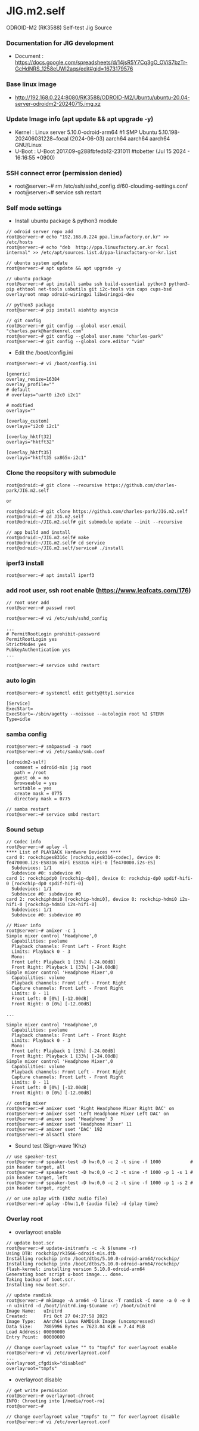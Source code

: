 # JIG.m2.self
ODROID-M2 (RK3588) Self-test Jig Source

### Documentation for JIG development
* Document : https://docs.google.com/spreadsheets/d/14jsR5Y7Cq3gO_OViS7bzTr-GcHdNRS_1258eUWI2aqs/edit#gid=1673179576

### Base linux image
 * http://192.168.0.224:8080/RK3588/ODROID-M2/Ubuntu/ubuntu-20.04-server-odroidm2-20240715.img.xz

### Update Image info (apt update && apt upgrade -y)
 * Kernel : Linux server 5.10.0-odroid-arm64 #1 SMP Ubuntu 5.10.198-202406031228~focal (2024-06-03) aarch64 aarch64 aarch64 GNU/Linux
 * U-Boot : U-Boot 2017.09-g288fbfedb12-231011 #tobetter (Jul 15 2024 - 16:16:55 +0900)

### SSH connect error (permission denied)
 * root@server:~# rm /etc/ssh/sshd_config.d/60-cloudimg-settings.conf
 * root@server:~# service ssh restart

### Self mode settings
* Install ubuntu package & python3 module
```
// odroid server repo add
root@server:~# echo "192.168.0.224 ppa.linuxfactory.or.kr" >> /etc/hosts
root@server:~# echo "deb  http://ppa.linuxfactory.or.kr focal internal" >> /etc/apt/sources.list.d/ppa-linuxfactory-or-kr.list

// ubuntu system update
root@server:~# apt update && apt upgrade -y

// ubuntu package
root@server:~# apt install samba ssh build-essential python3 python3-pip ethtool net-tools usbutils git i2c-tools vim cups cups-bsd overlayroot nmap odroid-wiringpi libwiringpi-dev

// python3 package
root@server:~# pip install aiohttp asyncio

// git config
root@server:~# git config --global user.email "charles.park@hardkenrel.com"
root@server:~# git config --global user.name "charles-park"
root@server:~# git config --global core.editor "vim"

```

* Edit the /boot/config.ini
```
root@server:~# vi /boot/config.ini
```
```
[generic]
overlay_resize=16384
overlay_profile=""
# default
# overlays="uart0 i2c0 i2c1"

# modified
overlays=""

[overlay_custom]
overlays="i2c0 i2c1"

[overlay_hktft32]
overlays="hktft32"

[overlay_hktft35]
overlays="hktft35 sx865x-i2c1"
```
### Clone the reopsitory with submodule
```
root@odroid:~# git clone --recursive https://github.com/charles-park/JIG.m2.self

or

root@odroid:~# git clone https://github.com/charles-park/JIG.m2.self
root@odroid:~# cd JIG.m2.self
root@odroid:~/JIG.m2.self# git submodule update --init --recursive

// app build and install
root@odroid:~/JIG.m2.self# make
root@odroid:~/JIG.m2.self# cd service
root@odroid:~/JIG.m2.self/service# ./install

```

### iperf3 install
```
root@server:~# apt install iperf3
```

### add root user, ssh root enable (https://www.leafcats.com/176)
```
// root user add
root@server:~# passwd root

root@server:~# vi /etc/ssh/sshd_config

...
# PermitRootLogin prohibit-password
PermitRootLogin yes
StrictModes yes
PubkeyAuthentication yes
...

root@server:~# service sshd restart
```

### auto login
```
root@server:~# systemctl edit getty@tty1.service
```
```
[Service]
ExecStart=
ExecStart=-/sbin/agetty --noissue --autologin root %I $TERM
Type=idle
```

### samba config
```
root@server:~# smbpasswd -a root
root@server:~# vi /etc/samba/smb.conf
```
```
[odroidm2-self]
   comment = odroid-m1s jig root
   path = /root
   guest ok = no
   browseable = yes
   writable = yes
   create mask = 0775
   directory mask = 0775
```
```
// samba restart
root@server:~# service smbd restart
```

### Sound setup
```
// Codec info
root@server:~# aplay -l
**** List of PLAYBACK Hardware Devices ****
card 0: rockchipes8316c [rockchip,es8316-codec], device 0: fe470000.i2s-ES8316 HiFi ES8316 HiFi-0 [fe470000.i2s-ES]
  Subdevices: 1/1
  Subdevice #0: subdevice #0
card 1: rockchipdp0 [rockchip-dp0], device 0: rockchip-dp0 spdif-hifi-0 [rockchip-dp0 spdif-hifi-0]
  Subdevices: 1/1
  Subdevice #0: subdevice #0
card 2: rockchiphdmi0 [rockchip-hdmi0], device 0: rockchip-hdmi0 i2s-hifi-0 [rockchip-hdmi0 i2s-hifi-0]
  Subdevices: 1/1
  Subdevice #0: subdevice #0

// Mixer info
root@server:~# amixer -c 1
Simple mixer control 'Headphone',0
  Capabilities: pvolume
  Playback channels: Front Left - Front Right
  Limits: Playback 0 - 3
  Mono:
  Front Left: Playback 1 [33%] [-24.00dB]
  Front Right: Playback 1 [33%] [-24.00dB]
Simple mixer control 'Headphone Mixer',0
  Capabilities: volume
  Playback channels: Front Left - Front Right
  Capture channels: Front Left - Front Right
  Limits: 0 - 11
  Front Left: 0 [0%] [-12.00dB]
  Front Right: 0 [0%] [-12.00dB]

...

Simple mixer control 'Headphone',0
  Capabilities: pvolume
  Playback channels: Front Left - Front Right
  Limits: Playback 0 - 3
  Mono:
  Front Left: Playback 1 [33%] [-24.00dB]
  Front Right: Playback 1 [33%] [-24.00dB]
Simple mixer control 'Headphone Mixer',0
  Capabilities: volume
  Playback channels: Front Left - Front Right
  Capture channels: Front Left - Front Right
  Limits: 0 - 11
  Front Left: 0 [0%] [-12.00dB]
  Front Right: 0 [0%] [-12.00dB]

// config mixer
root@server:~# amixer sset 'Right Headphone Mixer Right DAC' on
root@server:~# amixer sset 'Left Headphone Mixer Left DAC' on
root@server:~# amixer sset 'Headphone' 3
root@server:~# amixer sset 'Headphone Mixer' 11
root@server:~# amixer sset 'DAC' 192
root@server:~# alsactl store
```

* Sound test (Sign-wave 1Khz)
```
// use speaker-test
root@server:~# speaker-test -D hw:0,0 -c 2 -t sine -f 1000           # pin header target, all
root@server:~# speaker-test -D hw:0,0 -c 2 -t sine -f 1000 -p 1 -s 1 # pin header target, left
root@server:~# speaker-test -D hw:0,0 -c 2 -t sine -f 1000 -p 1 -s 2 # pin header target, right

// or use aplay with (1Khz audio file)
root@server:~# aplay -Dhw:1,0 {audio file} -d {play time}
```

### Overlay root
* overlayroot enable
```
// update boot.scr
root@server:~# update-initramfs -c -k $(uname -r)
Using DTB: rockchip/rk3566-odroid-m1s.dtb
Installing rockchip into /boot/dtbs/5.10.0-odroid-arm64/rockchip/
Installing rockchip into /boot/dtbs/5.10.0-odroid-arm64/rockchip/
flash-kernel: installing version 5.10.0-odroid-arm64
Generating boot script u-boot image... done.
Taking backup of boot.scr.
Installing new boot.scr.

// update ramdisk
root@server:~# mkimage -A arm64 -O linux -T ramdisk -C none -a 0 -e 0 -n uInitrd -d /boot/initrd.img-$(uname -r) /boot/uInitrd 
Image Name:   uInitrd
Created:      Fri Oct 27 04:27:58 2023
Image Type:   AArch64 Linux RAMDisk Image (uncompressed)
Data Size:    7805996 Bytes = 7623.04 KiB = 7.44 MiB
Load Address: 00000000
Entry Point:  00000000

// Change overlayroot value "" to "tmpfs" for overlayroot enable
root@server:~# vi /etc/overlayroot.conf
...
overlayroot_cfgdisk="disabled"
overlayroot="tmpfs"
```
* overlayroot disable
```
// get write permission
root@server:~# overlayroot-chroot 
INFO: Chrooting into [/media/root-ro]
root@server:~# 

// Change overlayroot value "tmpfs" to "" for overlayroot disable
root@server:~# vi /etc/overlayroot.conf
```
